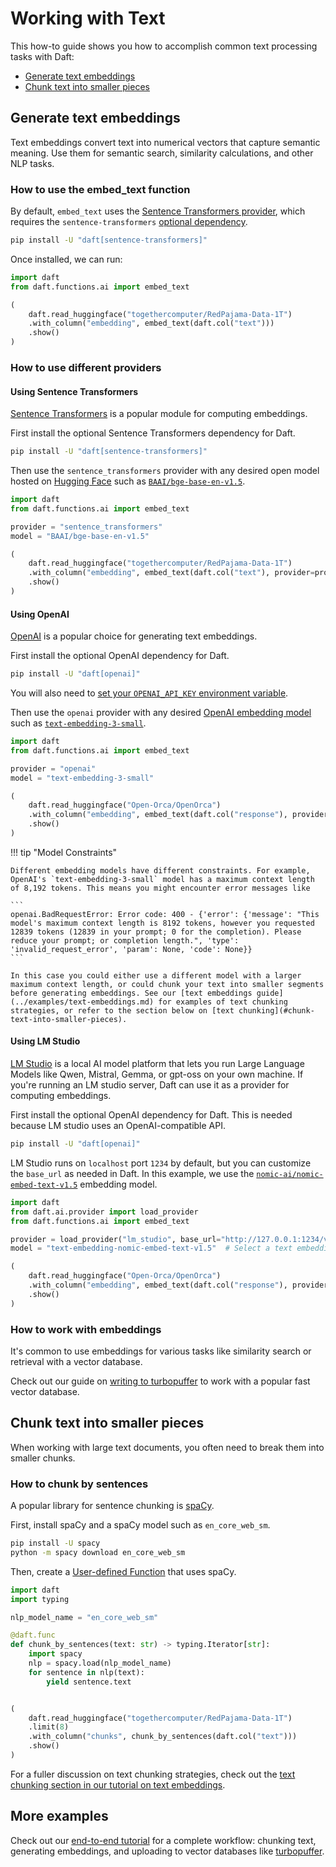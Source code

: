 # Working with Text

This how-to guide shows you how to accomplish common text processing tasks with Daft:

- [Generate text embeddings](#generate-text-embeddings)
- [Chunk text into smaller pieces](#chunk-text-into-smaller-pieces)

## Generate text embeddings

Text embeddings convert text into numerical vectors that capture semantic meaning. Use them for semantic search, similarity calculations, and other NLP tasks.

### How to use the embed_text function

By default, `embed_text` uses the [Sentence Transformers provider](#using-sentence-transformers), which requires the `sentence-transformers` [optional dependency](../install.md).

```bash
pip install -U "daft[sentence-transformers]"
```

Once installed, we can run:

```python
import daft
from daft.functions.ai import embed_text

(
    daft.read_huggingface("togethercomputer/RedPajama-Data-1T")
    .with_column("embedding", embed_text(daft.col("text")))
    .show()
)
```

### How to use different providers

#### Using Sentence Transformers

[Sentence Transformers](https://sbert.net/index.html) is a popular module for computing embeddings.

First install the optional Sentence Transformers dependency for Daft.

```bash
pip install -U "daft[sentence-transformers]"
```

Then use the `sentence_transformers` provider with any desired open model hosted on [Hugging Face](https://huggingface.co/) such as [`BAAI/bge-base-en-v1.5`](https://huggingface.co/BAAI/bge-base-en-v1.5).

```python
import daft
from daft.functions.ai import embed_text

provider = "sentence_transformers"
model = "BAAI/bge-base-en-v1.5"

(
    daft.read_huggingface("togethercomputer/RedPajama-Data-1T")
    .with_column("embedding", embed_text(daft.col("text"), provider=provider, model=model))
    .show()
)
```

#### Using OpenAI

[OpenAI](https://platform.openai.com/docs/guides/embeddings) is a popular choice for generating text embeddings.

First install the optional OpenAI dependency for Daft.

```bash
pip install -U "daft[openai]"
```

You will also need to [set your `OPENAI_API_KEY` environment variable](https://platform.openai.com/settings/organization/api-keys).

Then use the `openai` provider with any desired [OpenAI embedding model](https://platform.openai.com/docs/models) such as [`text-embedding-3-small`](https://platform.openai.com/docs/models/text-embedding-3-small).

```python
import daft
from daft.functions.ai import embed_text

provider = "openai"
model = "text-embedding-3-small"

(
    daft.read_huggingface("Open-Orca/OpenOrca")
    .with_column("embedding", embed_text(daft.col("response"), provider=provider, model=model))
    .show()
)
```
!!! tip "Model Constraints"

    Different embedding models have different constraints. For example, OpenAI's `text-embedding-3-small` model has a maximum context length of 8,192 tokens. This means you might encounter error messages like

    ```
    openai.BadRequestError: Error code: 400 - {'error': {'message': "This model's maximum context length is 8192 tokens, however you requested 12839 tokens (12839 in your prompt; 0 for the completion). Please reduce your prompt; or completion length.", 'type': 'invalid_request_error', 'param': None, 'code': None}}
    ```

    In this case you could either use a different model with a larger maximum context length, or could chunk your text into smaller segments before generating embeddings. See our [text embeddings guide](../examples/text-embeddings.md) for examples of text chunking strategies, or refer to the section below on [text chunking](#chunk-text-into-smaller-pieces).

#### Using LM Studio

[LM Studio](https://lmstudio.ai/) is a local AI model platform that lets you run Large Language Models like Qwen, Mistral, Gemma, or gpt-oss on your own machine. If you're running an LM studio server, Daft can use it as a provider for computing embeddings.

First install the optional OpenAI dependency for Daft. This is needed because LM studio uses an OpenAI-compatible API.

```bash
pip install -U "daft[openai]"
```

LM Studio runs on `localhost` port `1234` by default, but you can customize the `base_url` as needed in Daft. In this example, we use the [`nomic-ai/nomic-embed-text-v1.5`](https://huggingface.co/nomic-ai/nomic-embed-text-v1.5) embedding model.

```python
import daft
from daft.ai.provider import load_provider
from daft.functions.ai import embed_text

provider = load_provider("lm_studio", base_url="http://127.0.0.1:1234/v1")  # This base_url parameter is optional if you're using the defaults for LM Studio. You can modify this as needed.
model = "text-embedding-nomic-embed-text-v1.5"  # Select a text embedding model that you've loaded into LM Studio.

(
    daft.read_huggingface("Open-Orca/OpenOrca")
    .with_column("embedding", embed_text(daft.col("response"), provider=provider, model=model))
    .show()
)
```

### How to work with embeddings

It's common to use embeddings for various tasks like similarity search or retrieval with a vector database.

Check out our guide on [writing to turbopuffer](../connectors/turbopuffer.md) to work with a popular fast vector database.


## Chunk text into smaller pieces

When working with large text documents, you often need to break them into smaller chunks.

### How to chunk by sentences

A popular library for sentence chunking is [spaCy](https://spacy.io/).

First, install spaCy and a spaCy model such as `en_core_web_sm`.

```bash
pip install -U spacy
python -m spacy download en_core_web_sm
```

Then, create a [User-defined Function](../custom-code/udfs.md) that uses spaCy.

```python
import daft
import typing

nlp_model_name = "en_core_web_sm"

@daft.func
def chunk_by_sentences(text: str) -> typing.Iterator[str]:
    import spacy
    nlp = spacy.load(nlp_model_name)
    for sentence in nlp(text):
        yield sentence.text


(
    daft.read_huggingface("togethercomputer/RedPajama-Data-1T")
    .limit(8)
    .with_column("chunks", chunk_by_sentences(daft.col("text")))
    .show()
)
```

For a fuller discussion on text chunking strategies, check out the [text chunking section in our tutorial on text embeddings](../examples/text-embeddings.md#step-2-create-text-chunking-udf).

## More examples

Check out our [end-to-end tutorial](../examples/text-embeddings.md) for a complete workflow: chunking text, generating embeddings, and uploading to vector databases like [turbopuffer](../connectors/turbopuffer.md).
